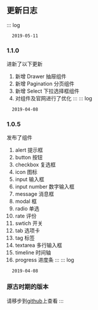 ## 更新日志

::: log
  ```time
    2019-05-11
  ```
  ### 1.1.0
  进新了以下更新
  1. 新增 Drawer 抽屉组件
  2. 新增 Pagination 分页组件
  3. 新增 Select 下拉选择框组件
  4. 对组件及官网进行了优化
:::
::: log
  ```time
    2019-04-08
  ```
  ### 1.0.5
  发布了组件
  1. alert 提示框
  2. button 按钮
  3. checkbox 复选框
  4. icon 图标
  5. input 输入框
  6. input number 数字输入框
  7. message 消息框
  8. modal 框
  9. radio 单选
  10. rate 评份
  11. swtich 开关
  12. tab 选项卡
  13. tag 标签
  14. textarea 多行输入框
  15. timeline 时间轴
  16. progress 进度条 
:::
::: log
  ```time
    2019-04-08
  ```
### 原古时期的版本  
请移步到[github](https://github.com/flyer-ui/flyer-ui/releases)上查看
:::